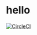 # hello
[![CircleCI](https://circleci.com/gh/kzw-ping/hello.svg?style=svg)](https://circleci.com/gh/kzw-ping/hello)